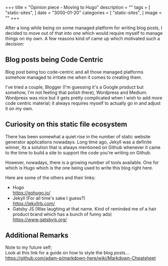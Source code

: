 +++
title = "Opinion piece - Moving to Hugo"
description = ""
tags = [
    "static-sites",
]
date = "3000-01-20"
categories = [
    "static-sites",
]
image = ""
+++

After a long while being on some managed platform for writing blog posts, I decided
to move out of that into one which would require myself to manage things on my own.
A few reasons kind of came up which motivated such a decision:

## Blog posts being Code Centric

Blog post being too code-centric and all those managed platforms somehow managed to 
irritate me when it comes to creating them. 

I've tried a couple, Blogger (I'm guessing it's a Google product but somehow, I'm 
not feeling that polish there), Wordpress and Medium. Wordpress was nice but 
it gets pretty complicated when I wish to add more code centric material; it 
always requires myself to actually go in and adjust it on my own.

## Curiosity on this static file ecosystem

There has been somewhat a quiet rise in the number of static website generator applications
nowadays. Long time ago, Jekyll was a definite winner, its a solution that is always 
mentioned on Github whenever it came to the time to build a site to support the code you're
writing on Github.

However, nowadays, there is a growing number of tools available. One for which is Hugo which is
the one being used to write this blog right here.

Here are some of the others and their links:

- Hugo  
  https://gohugo.io/
- Jekyll (For all time's sake I guess?)  
  https://jekyllrb.com/
- Gatsby JS (Was laughing at that name. Kind of reminded me of a hair product brand which has a bunch of funny ads)  
  https://www.gatsbyjs.org/

## Additional Remarks

Note to my future self;  
Look at this link for a guide on how to style the blog posts...  
https://github.com/adam-p/markdown-here/wiki/Markdown-Cheatsheet